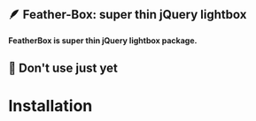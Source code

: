 🪶 Feather-Box: super thin jQuery lightbox 
------------------------

**FeatherBox is super thin jQuery lightbox package.**



## 🚧 Don't use just yet




# Installation
